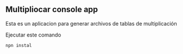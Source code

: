 ## Multipliocar console app
Esta es un aplicacion para generar archivos  de tablas de multiplicación

Ejecutar este comando

````
npn instal

````